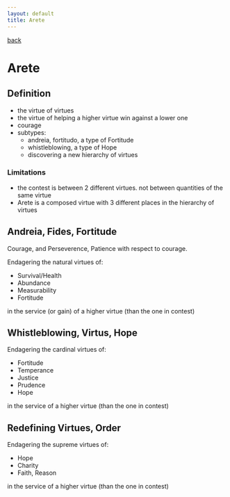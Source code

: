 ```yaml
---
layout: default
title: Arete
---
```

[back](./)

# Arete 

## Definition

- the virtue of virtues
- the virtue of helping a higher virtue win against a lower one
- courage
- subtypes:
  - andreia, fortitudo, a type of Fortitude
  - whistleblowing, a type of Hope
  - discovering a new hierarchy of virtues

### Limitations

- the contest is between 2 different virtues. not between quantities of the same virtue
- Arete is a composed virtue with 3 different places in the hierarchy of virtues

## Andreia, Fides, Fortitude

Courage, and Perseverence, Patience with respect to courage.

Endagering the natural virtues of:
  - Survival/Health
  - Abundance
  - Measurability
  - Fortitude

in the service (or gain) of a higher virtue (than the one in contest)

## Whistleblowing, Virtus, Hope

Endagering the cardinal virtues of:
  - Fortitude
  - Temperance
  - Justice
  - Prudence
  - Hope

in the service of a higher virtue (than the one in contest)

## Redefining Virtues, Order

Endagering the supreme virtues of:
  - Hope
  - Charity
  - Faith, Reason

in the service of a higher virtue (than the one in contest)